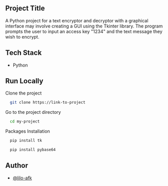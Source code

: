 
## Project Title

A Python project for a text encryptor and decryptor with a graphical interface may involve creating a GUI using the Tkinter library. The program prompts the user to input an access key "1234" and the text message they wish to encrypt.




## Tech Stack

* Python


## Run Locally

Clone the project

```bash
  git clone https://link-to-project
```

Go to the project directory

```bash
  cd my-project
  ```

Packages Installation

```bash
  pip install tk 

  pip install pybase64

  ```
## Author

- [@lilo-afk](https://www.github.com/lilo-afk)

